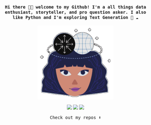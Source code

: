 <h4 align="center"><samp> Hi there 👋🏼 welcome to my Github! I'm a all things data enthusiast, storyteller, and pro question asker. I also like Python and I'm exploring Text Generation 🐍 ☁️ </samp></h4> 

<p align="center"> <img width="250" src="media_50005777.gif"> </p> 
<p align="center"> <a href= "httpsri_hacks"><img src="https://img.icons8.com/fluency-systems-regular/38/null/instagram-new--v1.png"/></a> <a href= "https://medium.com/@duygudgd"><img src="https://img.icons8.com/sf-regular-filled/42/null/medium-logo.png"/></a> <a href= "https://ko-fi.com/ari_hacks"><img src="https://img.icons8.com/pastel-glyph/32/000000/like--v1.png"/></a> </p> 

<p align="center"><samp> Check out my repos ⬇️ </samp> </p>


